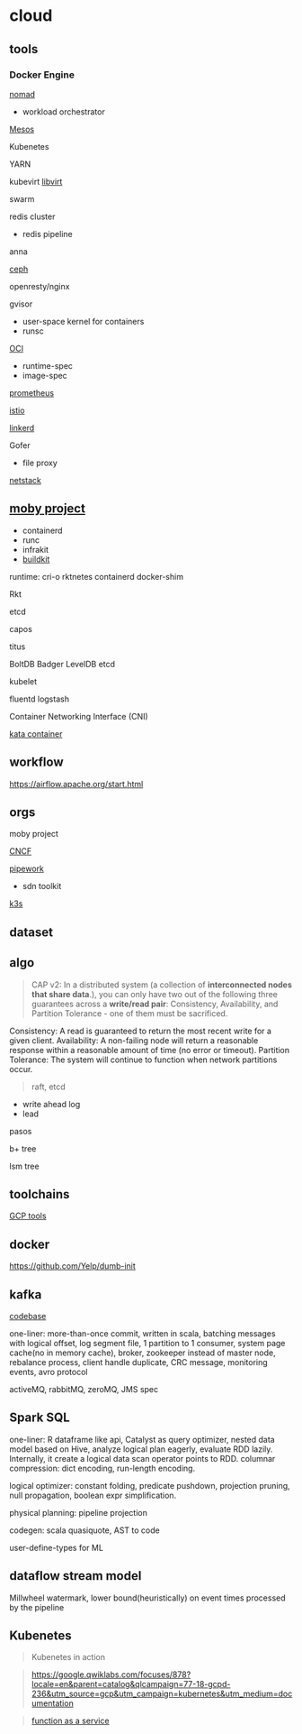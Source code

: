 # cloud

## tools

### Docker Engine

[nomad](https://www.nomadproject.io/intro/index.html)
  - workload orchestrator

[Mesos](https://people.eecs.berkeley.edu/~alig/papers/mesos.pdf)

Kubenetes

YARN

kubevirt
[libvirt](https://libvirt.org/docs.html)

swarm

redis cluster
  - redis pipeline

anna

[ceph](https://mp.weixin.qq.com/s/irLr3rRglZl4ewaOwDgr9Q)

openresty/nginx

gvisor
  - user-space kernel for containers
  - runsc

[OCI](https://github.com/opencontainers/runtime-spec)
  - runtime-spec
  - image-spec


[prometheus](https://prometheus.io/)

[istio](https://github.com/istio/istio)

[linkerd](https://linkerd.io/)

Gofer
  - file proxy

[netstack](https://github.com/google/netstack)

## [moby project](https://github.com/moby/moby)
  - containerd
  - runc
  - infrakit
  - [buildkit](https://blog.mobyproject.org/introducing-buildkit-17e056cc5317)

runtime:
  cri-o
  rktnetes
  containerd
  docker-shim

Rkt

etcd

capos

titus

BoltDB
Badger
LevelDB
etcd


kubelet

fluentd
logstash

Container Networking Interface (CNI)

[kata container](https://katacontainers.io/)

## workflow

https://airflow.apache.org/start.html

## orgs

moby project

[CNCF](https://www.cncf.io/)

[pipework](https://github.com/jpetazzo/pipework)
  - sdn toolkit

[k3s](https://github.com/rancher/k3s)

## dataset

## algo

> CAP v2: In a distributed system (a collection of **interconnected nodes that share data**.), you can only have two out of the following three guarantees across a **write/read pair**: Consistency, Availability, and Partition Tolerance - one of them must be sacrificed.

  Consistency: A read is guaranteed to return the most recent write for a given client.
  Availability: A non-failing node will return a reasonable response within a reasonable amount of time (no error or timeout).
  Partition Tolerance: The system will continue to function when network partitions occur.


> raft, etcd
  - write ahead log
  - lead

pasos

b+ tree

lsm tree

## toolchains

[GCP tools](https://github.com/GoogleCloudPlatform/professional-services)

## docker

https://github.com/Yelp/dumb-init

## kafka

[codebase](https://github.com/apache/kafka/tree/trunk/core/src/main/scala/kafka)

one-liner: more-than-once commit, written in scala, batching messages with logical offset, log segment file, 1 partition to 1 consumer, system page cache(no in memory cache), broker, zookeeper instead of master node, rebalance process, client handle duplicate, CRC message, monitoring events, avro protocol

activeMQ, rabbitMQ, zeroMQ, JMS spec

## Spark SQL

one-liner: R dataframe like api, Catalyst as query optimizer, nested data model based on Hive, analyze logical plan eagerly, evaluate RDD lazily. Internally, it create a logical data scan operator points to RDD. columnar compression: dict encoding, run-length encoding.

logical optimizer: constant folding, predicate pushdown, projection pruning, null propagation, boolean expr simplification.

physical planning: pipeline projection

codegen: scala quasiquote, AST to code

user-define-types for ML

## dataflow stream model

Millwheel watermark, lower bound(heuristically) on event times processed by the pipeline



## Kubenetes

> Kubenetes in action

> https://google.qwiklabs.com/focuses/878?locale=en&parent=catalog&qlcampaign=77-18-gcpd-236&utm_source=gcp&utm_campaign=kubernetes&utm_medium=documentation

> [function as a service](https://github.com/openfaas/faas)

